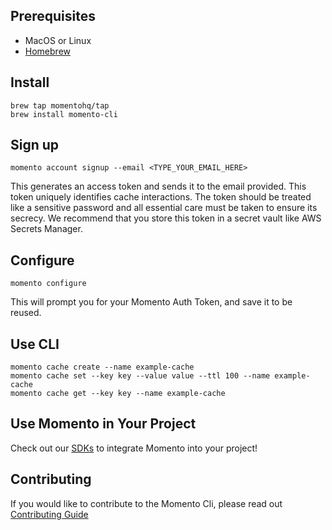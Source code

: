 ## Prerequisites
- MacOS or Linux
- [Homebrew](https://brew.sh/)

## Install
```
brew tap momentohq/tap
brew install momento-cli
```
## Sign up
```
momento account signup --email <TYPE_YOUR_EMAIL_HERE>
```
This generates an access token and sends it to the email provided. This token uniquely identifies cache interactions. The token should be treated like a sensitive password and all essential care must be taken to ensure its secrecy. We recommend that you store this token in a secret vault like AWS Secrets Manager.

## Configure
```
momento configure
```
This will prompt you for your Momento Auth Token, and save it to be reused.

## Use CLI
```
momento cache create --name example-cache
momento cache set --key key --value value --ttl 100 --name example-cache
momento cache get --key key --name example-cache
```

## Use Momento in Your Project
Check out our [SDKs](https://github.com/momentohq/client-sdk-examples) to integrate Momento into your project!

## Contributing
If you would like to contribute to the Momento Cli, please read out [Contributing Guide](./CONTRIBUTING.md)
